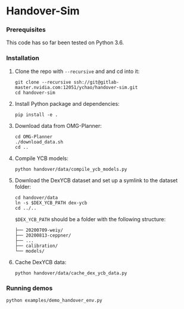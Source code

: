 # Handover-Sim

### Prerequisites

This code has so far been tested on Python 3.6.

### Installation

1. Clone the repo with `--recursive` and and cd into it:

    ```Shell
    git clone --recursive ssh://git@gitlab-master.nvidia.com:12051/ychao/handover-sim.git
    cd handover-sim
    ```

2. Install Python package and dependencies:

    ```Shell
    pip install -e .
    ```

3. Download data from OMG-Planner:

    ```Shell
    cd OMG-Planner
    ./download_data.sh
    cd ..
    ```

4. Compile YCB models:

    ```Shell
    python handover/data/compile_ycb_models.py
    ```

5. Download the DexYCB dataset and set up a symlink to the dataset folder:

    ```Shell
    cd handover/data
    ln -s $DEX_YCB_PATH dex-ycb
    cd ../..
    ```

    `$DEX_YCB_PATH` should be a folder with the following structure:

    ```Shell
    ├── 20200709-weiy/
    ├── 20200813-ceppner/
    ├── ...
    ├── calibration/
    └── models/
    ```

6. Cache DexYCB data:

    ```Shell
    python handover/data/cache_dex_ycb_data.py
    ```

### Running demos

```Shell
python examples/demo_handover_env.py
```

